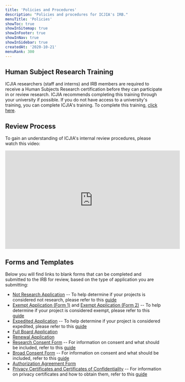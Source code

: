```yaml
---
title: 'Policies and Procedures'
description: "Policies and procedures for ICJIA's IRB."
menuTitle: 'Policies'
showToc: true
showInSitemap: true
showInFooter: true
showInNav: true
showInSidebar: true
createdAt: '2020-10-21'
menuRank: 300
---
```


## Human Subject Research Training

ICJIA researchers (staff and interns) and IRB members are required to receive a Human Subjects Research certification before they can participate in or review research. ICJIA recommends completing this training through your university if possible. If you do not have access to a university's training, you can complete ICJIA's training. To complete this training, [click here](HSRTrainingCourse.pdf).

## Review Process 

To gain an understanding of ICJIA's internal review procedures, please watch this video:

<div class="text-center mt-5 mb-5 embed" >
   <div class="videoWrapper">
           <iframe height="315" width="560" src="https://www.youtube.com/embed/fDon2ksEpp8" frameborder="0" allow="accelerometer; autoplay; encrypted-media; gyroscope; picture-in-picture" allowfullscreen>
           </iframe>
   </div>
</div>

## Forms and Templates

Below you will find links to blank forms that can be completed and submitted to the IRB for review, based on the type of application you are submitting:

- [Not Research Application](NotResearchTemplate.pdf)
  -- To help determine if your projects is considered not research, please refer to this [guide](NotResearchGuide.pdf)
- [Exempt Application (Form 1)](InitialApplicationTemplate.pdf) and [Exempt Application (Form 2)](ExemptTemplate.pdf)
  -- To help determine if your project is considered exempt, please refer to this [guide](HSRDecisionCharts.pdf)
- [Expedited Application](InitialApplicationTemplate.pdf)
  -- To help determine if your project is considered expedited, please refer to this [guide](ExpeditedReviewCategories.pdf)
- [Full Board Application](InitialApplicationTemplate.pdf)
- [Renewal Application](RenewalTemplate.pdf)
- [Research Consent Form](ConsentTemplate.doc)
  -- For information on consent and what should be included, refer to this [guide](ConsentGuidance.pdf)
- [Broad Consent Form](BroadConsentTemplate.doc)
  -- For information on consent and what should be included, refer to this [guide](ConsentGuidance.pdf)
- [Authorization Agreement Form](AuthorizationAgreementTemplate.docx)
- [Privacy Certificates and Certificates of Confidentiality](PrivacyCertificateTemplate.doc)
 -- For information on privacy certificates and how to obtain them, refer to this [guide](PrivacyCertificateSteps.pdf)

